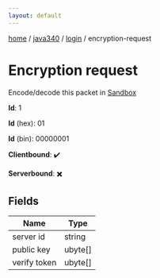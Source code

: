 ```yaml
---
layout: default
---
```


[home](/)  /  [java340](/protocol/java340)  /  [login](/protocol/java340/login)  /  encryption-request

# Encryption request

Encode/decode this packet in [Sandbox](../../../sandbox/java340#login.encryption_request)

**Id**: 1

**Id** (hex): 01

**Id** (bin): 00000001

**Clientbound**: ✔️

**Serverbound**: ✖️

## Fields

Name | Type
---|---
server id | string
public key | ubyte[]
verify token | ubyte[]
